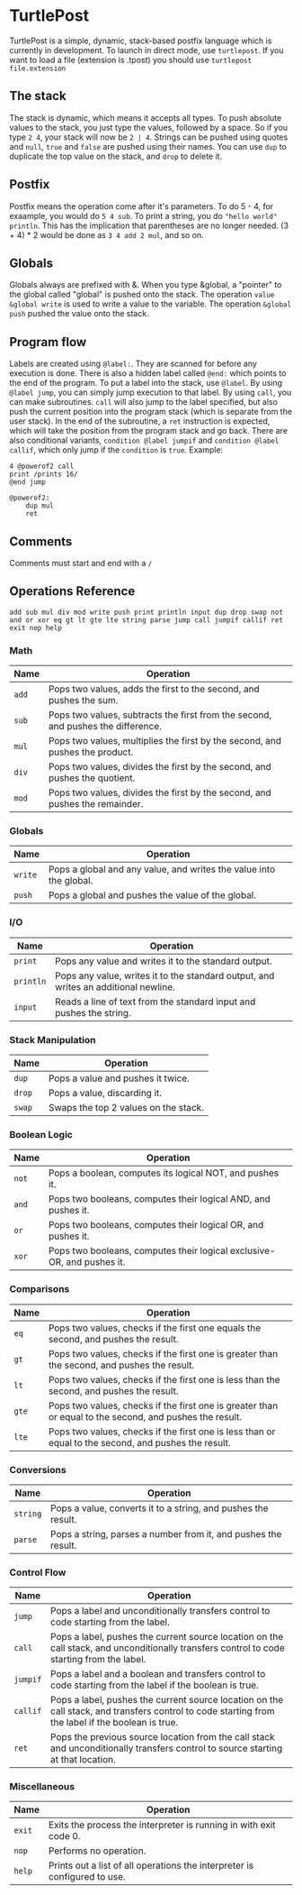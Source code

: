 # TurtlePost
TurtlePost is a simple, dynamic, stack-based postfix language which is currently in development. To launch in direct mode, use ``turtlepost``. If you want to load a file (extension is .tpost) you should use ``turtlepost file.extension``    

## The stack
The stack is dynamic, which means it accepts all types. To push absolute values to the stack, you just type the values, followed by a space. So if you type ``2 4``, your stack will now be ``2 | 4``. Strings can be pushed using quotes and ``null``, ``true`` and ``false`` are pushed using their names. You can use ``dup`` to duplicate the top value on the stack, and ``drop`` to delete it.

## Postfix
Postfix means the operation come after it's parameters. To do 5 - 4, for exaample, you would do ``5 4 sub``. To print a string, you do ``"hello world" println``. This has the implication that parentheses are no longer needed. (3 + 4) * 2 would be done as ``3 4 add 2 mul``, and so on.

## Globals
Globals always are prefixed with &. When you type &global, a "pointer" to the global called "global" is pushed onto the stack. The operation ``value &global write`` is used to write a value to the variable. The operation ``&global push`` pushed the value onto the stack. 

## Program flow
Labels are created using ``@label:``. They are scanned for before any execution is done. There is also a hidden label called ``@end:`` which points to the end of the program. To put a label into the stack, use ``@label``. By using ``@label jump``, you can simply jump execution to that label. By using ``call``, you can make subroutines. ``call`` will also jump to the label specified, but also push the current position into the program stack (which is separate from the user stack). In the end of the subroutine, a ``ret`` instruction is expected, which will take the position from the program stack and go back. There are also conditional variants, ``condition @label jumpif`` and ``condition @label callif``, which only jump if the ``condition`` is ``true``.
Example: 
```
4 @powerof2 call
print /prints 16/
@end jump

@powerof2:
    dup mul
    ret
```
    
## Comments
Comments must start and end with a ``/`` 

## Operations Reference
`add sub mul div mod write push print println input dup drop swap not and or xor eq gt lt gte lte string parse jump call jumpif callif ret exit nop help`
### Math
| Name  | Operation                                                                                          |
|-------|----------------------------------------------------------------------------------------------------|
| `add` | Pops two values, adds the first to the second, and pushes the sum.                                 |
| `sub` | Pops two values, subtracts the first from the second, and pushes the difference.                   |
| `mul` | Pops two values, multiplies the first by the second, and pushes the product.                       |
| `div` | Pops two values, divides the first by the second, and pushes the quotient.                         |
| `mod` | Pops two values, divides the first by the second, and pushes the remainder.                        |

### Globals
| Name    | Operation                                                          |
|---------|--------------------------------------------------------------------|
| `write` | Pops a global and any value, and writes the value into the global. |
| `push`  | Pops a global and pushes the value of the global.                  |

### I/O
| Name      | Operation                                                                           |
|-----------|-------------------------------------------------------------------------------------|
| `print`   | Pops any value and writes it to the standard output.                                |
| `println` | Pops any value, writes it to the standard output, and writes an additional newline. |
| `input`   | Reads a line of text from the standard input and pushes the string.                 |

### Stack Manipulation
| Name   | Operation                            | 
|--------|--------------------------------------|
| `dup`  | Pops a value and pushes it twice.    |
| `drop` | Pops a value, discarding it.         |
| `swap` | Swaps the top 2 values on the stack. |

### Boolean Logic
| Name  | Operation                                                              |
|-------|------------------------------------------------------------------------|
| `not` | Pops a boolean, computes its logical NOT, and pushes it.               |
| `and` | Pops two booleans, computes their logical AND, and pushes it.          |
| `or`  | Pops two booleans, computes their logical OR, and pushes it.           |
| `xor` | Pops two booleans, computes their logical exclusive-OR, and pushes it. |

### Comparisons
| Name  | Operation                                                                                                 |
|-------|-----------------------------------------------------------------------------------------------------------|
| `eq`  | Pops two values, checks if the first one equals the second, and pushes the result.                        |
| `gt`  | Pops two values, checks if the first one is greater than the second, and pushes the result.             |
| `lt`  | Pops two values, checks if the first one is less than the second, and pushes the result.                |
| `gte` | Pops two values, checks if the first one is greater than or equal to the second, and pushes the result. |
| `lte` | Pops two values, checks if the first one is less than or equal to the second, and pushes the result.    |

### Conversions
| Name     | Operation                                                      |
|----------|----------------------------------------------------------------|
| `string` | Pops a value, converts it to a string, and pushes the result.  |
| `parse`  | Pops a string, parses a number from it, and pushes the result. |

### Control Flow
| Name     | Operation                                                                                                                                         |
|----------|---------------------------------------------------------------------------------------------------------------------------------------------------|
| `jump`   | Pops a label and unconditionally transfers control to code starting from the label.                                                               |
| `call`   | Pops a label, pushes the current source location on the call stack, and unconditionally transfers control to code starting from the label.        |
| `jumpif` | Pops a label and a boolean and transfers control to code starting from the label if the boolean is true.                                          |
| `callif` | Pops a label, pushes the current source location on the call stack, and transfers control to code starting from the label if the boolean is true. |
| `ret`    | Pops the previous source location from the call stack and unconditionally transfers control to source starting at that location.                  |

### Miscellaneous
| Name   | Operation                                                                 |
|--------|---------------------------------------------------------------------------|
| `exit` | Exits the process the interpreter is running in with exit code 0.         |
| `nop`  | Performs no operation.                                                    |
| `help` | Prints out a list of all operations the interpreter is configured to use. |

